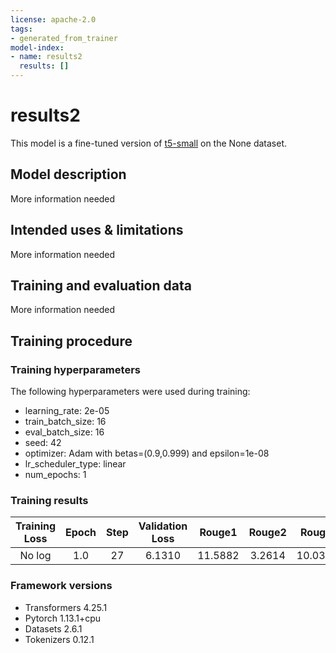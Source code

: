 ```yaml
---
license: apache-2.0
tags:
- generated_from_trainer
model-index:
- name: results2
  results: []
---
```


<!-- This model card has been generated automatically according to the information the Trainer had access to. You
should probably proofread and complete it, then remove this comment. -->

# results2

This model is a fine-tuned version of [t5-small](https://huggingface.co/t5-small) on the None dataset.

## Model description

More information needed

## Intended uses & limitations

More information needed

## Training and evaluation data

More information needed

## Training procedure

### Training hyperparameters

The following hyperparameters were used during training:
- learning_rate: 2e-05
- train_batch_size: 16
- eval_batch_size: 16
- seed: 42
- optimizer: Adam with betas=(0.9,0.999) and epsilon=1e-08
- lr_scheduler_type: linear
- num_epochs: 1

### Training results

| Training Loss | Epoch | Step | Validation Loss | Rouge1  | Rouge2 | Rougel  | Rougelsum | Gen Len |
|:-------------:|:-----:|:----:|:---------------:|:-------:|:------:|:-------:|:---------:|:-------:|
| No log        | 1.0   | 27   | 6.1310          | 11.5882 | 3.2614 | 10.0378 | 11.2317   | 17.2    |


### Framework versions

- Transformers 4.25.1
- Pytorch 1.13.1+cpu
- Datasets 2.6.1
- Tokenizers 0.12.1
